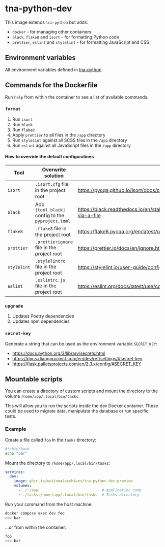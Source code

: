 # tna-python-dev

This image extends `tna-python` but adds:

- `docker` - for managing other containers
- `black`, `flake8` and `isort` - for formatting Python code
- `prettier`, `eslint` and `stylelint` - for formatting JavaScript and CSS

## Environment variables

All environment variables defined in [tna-python](../tna-python/README.md).

## Commands for the Dockerfile

Run `help` from within the container to see a list of available commands.

### `format`

1. Run `isort`
1. Run `black`
1. Run `flake8`
1. Apply `prettier` to all files in the `/app` directory
1. Run `stylelint` against all SCSS files in the `/app` directory
1. Run `eslint` against all JavaScript files in the `/app` directory

#### How to override the default configurations

| Tool        | Overwrite solution                                | More information                                                                                        |
| ----------- | ------------------------------------------------- | ------------------------------------------------------------------------------------------------------- |
| `isort`     | `.isort.cfg` file in the project root             | https://pycqa.github.io/isort/docs/configuration/config_files.html#isortcfg-preferred-format            |
| `black`     | Add `[tool.black]` config to the `pyproject.toml` | https://black.readthedocs.io/en/stable/usage_and_configuration/the_basics.html#configuration-via-a-file |
| `flake8`    | `.flake8` file in the project root                | https://flake8.pycqa.org/en/latest/user/configuration.html#configuration-locations                      |
| `prettier`  | `.prettierignore` file in the project root        | https://prettier.io/docs/en/ignore.html                                                                 |
| `stylelint` | `.stylelintrc` file in the project root           | https://stylelint.io/user-guide/configure/                                                              |
| `eslint`    | `.eslintrc.js` file in the project root           | https://eslint.org/docs/latest/use/configure/configuration-files#using-configuration-files              |

### `upgrade`

1. Updates Poetry dependencies
1. Updates npm dependencies

### `secret-key`

Generate a string that can be used as the environment variable `SECRET_KEY`:

- https://docs.python.org/3/library/secrets.html
- https://docs.djangoproject.com/en/dev/ref/settings/#secret-key
- https://flask.palletsprojects.com/en/2.3.x/config/#SECRET_KEY

## Mountable scripts

You can create a directory of custom scripts and mount the directory to the volume `/home/app/.local/bin/tasks`.

This will allow you to run the scripts inside the dev Docker container. These could be used to migrate data, manipulate the database or run specific tests.

### Example

Create a file called `foo` in the `tasks` directory:

```sh
#!/bin/bash
echo "bar"
```

Mount the directory to `/home/app/.local/bin/tasks`:

```yml
services:
  dev:
    image: ghcr.io/nationalarchives/tna-python-dev:preview
    volumes:
      - ./:/app                             # Application code
      - ./tasks:/home/app/.local/bin/tasks  # Tasks directory
```

Run your command from the host machine:

```sh
docker compose exec dev foo
>>> bar
```

...or from within the container:

```sh
foo
>>> bar
```
